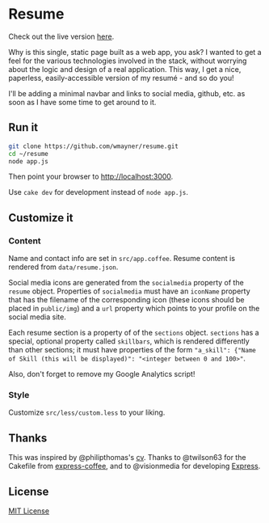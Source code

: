 Resume
=========

Check out the live version [here][1].

Why is this single, static page built as a web app, you ask? I wanted to get a feel for the various technologies involved in the stack, without worrying about the logic and design of a real application. This way, I get a nice, paperless, easily-accessible version of my resumé - and so do you!

I'll be adding a minimal navbar and links to social media, github, etc. as soon as I have some time to get around to it.

Run it
------

```sh
git clone https://github.com/wmayner/resume.git
cd ~/resume
node app.js
```

Then point your browser to [http://localhost:3000][2].

Use `cake dev` for development instead of `node app.js`.

Customize it
------------

### Content ###

Name and contact info are set in `src/app.coffee`. Resume content is rendered from `data/resume.json`.

Social media icons are generated from the `socialmedia` property of the `resume` object. Properties of `socialmedia` must have an `iconName` property that has the filename of the corresponding icon (these icons should be placed in `public/img`) and a `url` property which points to your profile on the social media site.

Each resume section is a property of of the `sections` object.
`sections` has a special, optional property called `skillbars`, which is rendered differently than other sections; it must have properties of the form `"a_skill": {"Name of Skill (this will be displayed)": "<integer between 0 and 100>"`.

Also, don't forget to remove my Google Analytics script!

### Style ###

Customize `src/less/custom.less` to your liking.

Thanks
------

This was inspired by @philipthomas's [cv][3]. Thanks to @twilson63 for the Cakefile from [express-coffee][4], and to @visionmedia for developing [Express][5].

License
-------

[MIT License][6]

[1]: http://www.willmayner.com/
[2]: http://localhost:3000
[3]: https://github.com/philipithomas/cv-philipithomas 
[4]: https://github.com/twilson63/express-coffee
[5]: https://github.com/visionmedia/express
[6]: http://will.mit-license.org/

